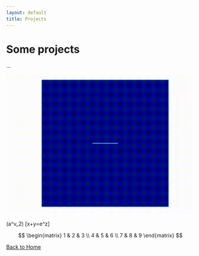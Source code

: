 ```yaml
---
layout: default
title: Projects
---
```


# Some projects

...

<img src="/images/hydraulic fracture, dh-pd.gif" alt="My Image" width="500">

\(a^v_2\)
\[x+y=e^z\]

$$
  \begin{matrix}
   1 & 2 & 3 \\
   4 & 5 & 6 \\
   7 & 8 & 9
  \end{matrix} 
$$

[Back to Home](index.md)
